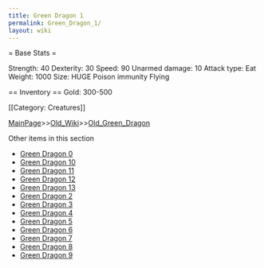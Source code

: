 ```yaml
---
title: Green Dragon 1
permalink: Green_Dragon_1/
layout: wiki
---
```

= Base Stats =

 Strength: 40
 Dexterity: 30
 Speed: 90
 Unarmed damage: 10
 Attack type: Eat
 Weight: 1000
 Size: HUGE
 Poison immunity
 Flying

== Inventory ==
  Gold: 300-500

[[Category: Creatures]]

[MainPage](/keeperrl_wiki/ "wikilink")>>[Old_Wiki](/keeperrl_wiki/Old_Wiki "wikilink")>>[Old_Green_Dragon](/keeperrl_wiki/Old_Green_Dragon "wikilink")

Other items in this section
-    [Green Dragon 0](/keeperrl_wiki/Green_Dragon_0 "wikilink")
-    [Green Dragon 10](/keeperrl_wiki/Green_Dragon_10 "wikilink")
-    [Green Dragon 11](/keeperrl_wiki/Green_Dragon_11 "wikilink")
-    [Green Dragon 12](/keeperrl_wiki/Green_Dragon_12 "wikilink")
-    [Green Dragon 13](/keeperrl_wiki/Green_Dragon_13 "wikilink")
-    [Green Dragon 2](/keeperrl_wiki/Green_Dragon_2 "wikilink")
-    [Green Dragon 3](/keeperrl_wiki/Green_Dragon_3 "wikilink")
-    [Green Dragon 4](/keeperrl_wiki/Green_Dragon_4 "wikilink")
-    [Green Dragon 5](/keeperrl_wiki/Green_Dragon_5 "wikilink")
-    [Green Dragon 6](/keeperrl_wiki/Green_Dragon_6 "wikilink")
-    [Green Dragon 7](/keeperrl_wiki/Green_Dragon_7 "wikilink")
-    [Green Dragon 8](/keeperrl_wiki/Green_Dragon_8 "wikilink")
-    [Green Dragon 9](/keeperrl_wiki/Green_Dragon_9 "wikilink")

